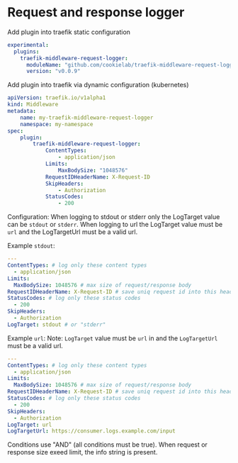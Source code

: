 # Request and response logger

Add plugin into traefik static configuration

```yml
experimental:
  plugins:
    traefik-middleware-request-logger:
      moduleName: "github.com/cookielab/traefik-middleware-request-logger"
      version: "v0.0.9"
```

Add plugin into traefik via dynamic configuration (kubernetes)

```yml
apiVersion: traefik.io/v1alpha1
kind: Middleware
metadata:
    name: my-traefik-middleware-request-logger
    namespace: my-namespace
spec:
    plugin:
        traefik-middleware-request-logger:
            ContentTypes:
                - application/json
            Limits:
                MaxBodySize: "1048576"
            RequestIDHeaderName: X-Request-ID
            SkipHeaders:
                - Authorization
            StatusCodes:
                - 200
```


Configuration:
When logging to stdout or stderr only the LogTarget value can be `stdout` or `stderr`.
When logging to url the LogTarget value must be `url` and the LogTargetUrl must be a valid url.


Example `stdout`:

```yml
---
ContentTypes: # log only these content types
  - application/json
Limits:
  MaxBodySize: 1048576 # max size of request/response body
RequestIDHeaderName: X-Request-ID # save uniq request id into this header
StatusCodes: # log only these status codes
  - 200
SkipHeaders:
  - Authorization
LogTarget: stdout # or "stderr"
```


Example `url`:
Note: `LogTarget` value must be `url` in and the `LogTargetUrl` must be a valid url.

```yml
---
ContentTypes: # log only these content types
  - application/json
Limits:
  MaxBodySize: 1048576 # max size of request/response body
RequestIDHeaderName: X-Request-ID # save uniq request id into this header
StatusCodes: # log only these status codes
  - 200
SkipHeaders:
  - Authorization
LogTarget: url
LogTargetUrl: https://consumer.logs.example.com/input
```
Conditions use "AND" (all conditions must be true). When request or response size exeed limit, the info string is present.
